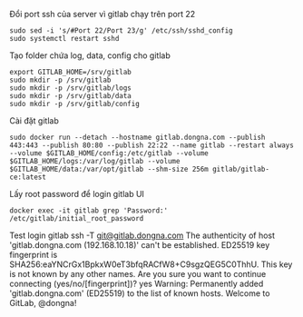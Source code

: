 Đổi port ssh của server vì gitlab chạy trên port 22
```
sudo sed -i 's/#Port 22/Port 23/g' /etc/ssh/sshd_config 
sudo systemctl restart sshd
```

Tạo folder chứa log, data, config cho gitlab
```
export GITLAB_HOME=/srv/gitlab
sudo mkdir -p /srv/gitlab
sudo mkdir -p /srv/gitlab/logs
sudo mkdir -p /srv/gitlab/data
sudo mkdir -p /srv/gitlab/config
```

Cài đặt gitlab
```
sudo docker run --detach --hostname gitlab.dongna.com --publish 443:443 --publish 80:80 --publish 22:22 --name gitlab --restart always --volume $GITLAB_HOME/config:/etc/gitlab --volume $GITLAB_HOME/logs:/var/log/gitlab --volume $GITLAB_HOME/data:/var/opt/gitlab --shm-size 256m gitlab/gitlab-ce:latest
```

Lấy root password để login gitlab UI
```
docker exec -it gitlab grep 'Password:' /etc/gitlab/initial_root_password
```




Test login gitlab
ssh -T git@gitlab.dongna.com
The authenticity of host 'gitlab.dongna.com (192.168.10.18)' can't be established.
ED25519 key fingerprint is SHA256:eaYNCrGx1BpkxW0eT3bfqRACfW8+C9sgzQEG5C0ThhU.
This key is not known by any other names.
Are you sure you want to continue connecting (yes/no/[fingerprint])? yes
Warning: Permanently added 'gitlab.dongna.com' (ED25519) to the list of known hosts.
Welcome to GitLab, @dongna!
